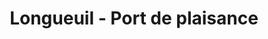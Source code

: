 ---
title: "Longueuil - Port de plaisance"
url: /longueuil/longueuil-port-de-plaisance/
shop: ticket
---